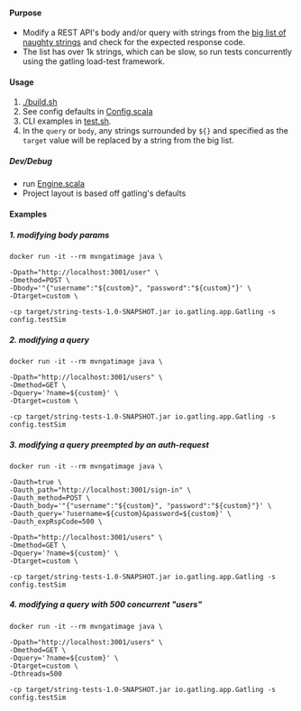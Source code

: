 #### Purpose
- Modify a REST API's body and/or query with strings from the [big list of naughty strings](src/test/scala/data/NaughtyStrings.scala) and check for the expected response code. 
- The list has over 1k strings, which can be slow, so run tests concurrently using the gatling load-test framework.



#### Usage
1. [./build.sh](build.sh)  
2. See config defaults in [Config.scala](src/test/scala/config/Config.scala)
3. CLI examples in [test.sh](test.sh). 
4. In the `query` or `body`, any strings surrounded by `${}` and specified as the `target` value will be replaced by a string from the big list.

##### Dev/Debug
- run [Engine.scala](src/test/scala/Engine.scala) 
- Project layout is based off gatling's defaults 

#### Examples 
##### 1. modifying body params
```
docker run -it --rm mvngatimage java \

-Dpath="http://localhost:3001/user" \
-Dmethod=POST \
-Dbody='"{"username":"${custom}", "password":"${custom}"}' \
-Dtarget=custom \

-cp target/string-tests-1.0-SNAPSHOT.jar io.gatling.app.Gatling -s config.testSim
```

##### 2. modifying a query
```
docker run -it --rm mvngatimage java \

-Dpath="http://localhost:3001/users" \
-Dmethod=GET \
-Dquery='?name=${custom}' \
-Dtarget=custom \

-cp target/string-tests-1.0-SNAPSHOT.jar io.gatling.app.Gatling -s config.testSim
```
##### 3. modifying a query preempted by an auth-request
```
docker run -it --rm mvngatimage java \

-Dauth=true \
-Dauth_path="http://localhost:3001/sign-in" \
-Dauth_method=POST \
-Dauth_body='"{"username":"${custom}", "password":"${custom}"}' \
-Dauth_query='?username=${custom}&password=${custom}' \
-Dauth_expRspCode=500 \

-Dpath="http://localhost:3001/users" \
-Dmethod=GET \
-Dquery='?name=${custom}' \
-Dtarget=custom \

-cp target/string-tests-1.0-SNAPSHOT.jar io.gatling.app.Gatling -s config.testSim
```

##### 4. modifying a query with 500 concurrent "users"
```
docker run -it --rm mvngatimage java \

-Dpath="http://localhost:3001/users" \
-Dmethod=GET \
-Dquery='?name=${custom}' \
-Dtarget=custom \
-Dthreads=500

-cp target/string-tests-1.0-SNAPSHOT.jar io.gatling.app.Gatling -s config.testSim
```